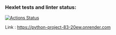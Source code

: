 ### Hexlet tests and linter status:
[![Actions Status](https://github.com/Mirrasol/python-project-83/actions/workflows/hexlet-check.yml/badge.svg)](https://github.com/Mirrasol/python-project-83/actions)

Link : https://python-project-83-20ew.onrender.com

